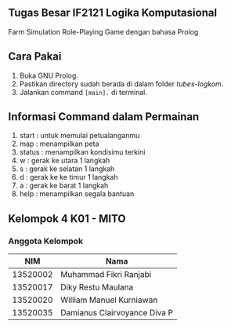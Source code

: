 ## Tugas Besar IF2121 Logika Komputasional
Farm Simulation Role-Playing Game dengan bahasa Prolog

## Cara Pakai
1. Buka GNU Prolog.
2. Pastikan directory sudah berada di dalam folder _tubes-logkom_.
3. Jalankan command `[main].` di terminal.

## Informasi Command dalam Permainan                              
1. start  : untuk memulai petualanganmu                                        
2. map    : menampilkan peta                                                   
3. status : menampilkan kondisimu terkini                                      
4. w      : gerak ke utara 1 langkah                                           
5. s      : gerak ke selatan 1 langkah                                         
6. d      : gerak ke ke timur 1 langkah                                        
7. a      : gerak ke barat 1 langkah                                           
8. help   : menampilkan segala bantuan                                         

## Kelompok 4 K01 - MITO
### Anggota Kelompok
| NIM      | Nama                         |
|----------|------------------------------|
| 13520002 | Muhammad Fikri Ranjabi       |
| 13520017 | Diky Restu Maulana           |
| 13520020 | William Manuel Kurniawan     |
| 13520035 | Damianus Clairvoyance Diva P |
